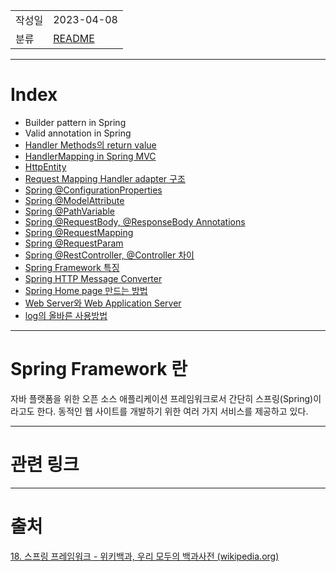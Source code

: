|             |                     |
|:------------|:--------------------|
| 작성일         | 2023-04-08 |
|   분류        |            [README](../README.md)         |

---
# Index

- Builder pattern in Spring
- Valid annotation in Spring
- [Handler Methods의 return value](Handler%20Methods의%20return%20value.md)
- [HandlerMapping in Spring MVC](HandlerMapping%20in%20Spring%20MVC.md)
- [HttpEntity](HttpEntity.md)
- [Request Mapping Handler adapter 구조](Request%20Mapping%20Handler%20adapter%20구조.md)
- [Spring @ConfigurationProperties](Spring%20@ConfigurationProperties.md)
- [Spring @ModelAttribute](Spring%20@ModelAttribute.md)
- [Spring @PathVariable](Spring%20@PathVariable.md)
- [Spring @RequestBody, @ResponseBody Annotations](Spring%20@RequestBody,%20@ResponseBody%20Annotations.md)
- [Spring @RequestMapping](Spring%20@RequestMapping.md)
- [Spring @RequestParam](Spring%20@RequestParam.md)
- [Spring @RestController, @Controller 차이](Spring%20@RestController,%20@Controller%20차이.md)
- [Spring Framework 특징](Spring%20Framework%20특징.md)
- [Spring HTTP Message Converter](Spring%20HTTP%20Message%20Converter.md)
- [Spring Home page 만드는 방법](Spring%20Home%20page%20만드는%20방법.md)
- [Web Server와 Web Application Server](Web%20Server와%20Web%20Application%20Server.md)
- [log의 올바른 사용방법](log의%20올바른%20사용방법.md)

---
# Spring Framework 란

자바 플랫폼을 위한 오픈 소스 애플리케이션 프레임워크로서 간단히 스프링(Spring)이라고도 한다. 동적인 웹 사이트를 개발하기 위한 여러 가지 서비스를 제공하고 있다.

---
# 관련 링크

---

# 출처

[18. 스프링 프레임워크 - 위키백과, 우리 모두의 백과사전 (wikipedia.org)](https://ko.wikipedia.org/wiki/%EC%8A%A4%ED%94%84%EB%A7%81_%ED%94%84%EB%A0%88%EC%9E%84%EC%9B%8C%ED%81%AC)
